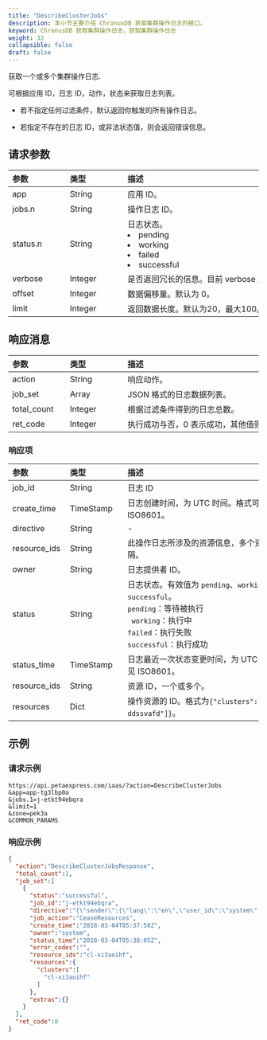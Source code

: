 ```yaml
---
title: "DescribeClusterJobs"
description: 本小节主要介绍 ChronusDB 获取集群操作日志的接口。 
keyword: ChronusDB 获取集群操作日志，获取集群操作日志
weight: 32
collapsible: false
draft: false
---
```




获取一个或多个集群操作日志.

可根据应用 ID，日志 ID，动作，状态来获取日志列表。

- 若不指定任何过滤条件，默认返回你触发的所有操作日志。

- 若指定不存在的日志 ID，或非法状态值，则会返回错误信息。

## 请求参数

|<span style="display:inline-block;width:100px">参数</span> |<span style="display:inline-block;width:100px">类型</span>|<span style="display:inline-block;width:380px">描述</span>|<span style="display:inline-block;width:100px">是否必选</span>|
| :--- | :--- | :--- | :--- |
| app | String | 应用 ID。 | Yes |
| jobs.n | String | 操作日志 ID。| No |
| status.n | String | 日志状态。<li>pending<li> working<li>failed<li>successful | No |
|verbose | Integer | 是否返回冗长的信息。目前 verbose 只支持为 0。 | No
|offset | Integer | 数据偏移量。默认为 0。 | No
|limit | Integer | 返回数据长度。默认为20，最大100。 | No　|

## 响应消息

|<span style="display:inline-block;width:100px">参数</span> |<span style="display:inline-block;width:100px">类型</span>|<span style="display:inline-block;width:380px">描述</span>|
| :--- | :--- | :--- | 
| action | String | 响应动作。 |
| job_set | Array | JSON 格式的日志数据列表。|
| total_count | Integer | 根据过滤条件得到的日志总数。|
| ret_code | Integer | 执行成功与否，0 表示成功，其他值则为错误代码。|

### 响应项

|<span style="display:inline-block;width:100px">参数</span> |<span style="display:inline-block;width:100px">类型</span>|<span style="display:inline-block;width:380px">描述</span>|
| :--- | :--- | :--- | 
| job_id | String | 日志 ID |
| create_time | TimeStamp | 日志创建时间，为 UTC 时间。格式可参见 ISO8601。 |
| directive | String | -
| resource_ids | String | 此操作日志所涉及的资源信息，多个资源以空格分隔。 |
| owner | String | 日志提供者 ID。 |
| status | String | 日志状态。有效值为 `pending`、`working`、`failed`、`successful`。<br>`pending`：等待被执行<br>` working`：执行中<br> `failed`：执行失败<br> `successful`：执行成功 |
| status_time | TimeStamp | 日志最近一次状态变更时间，为 UTC 时间，格式可参见 ISO8601。|
| resource_ids | String | 资源 ID，一个或多个。 |
| resources | Dict | 操作资源的 ID。格式为`{"clusters":["cl-ddssvafd"]}`。 |

## 示例 

### 请求示例

```url
https://api.petaexpress.com/iaas/?action=DescribeClusterJobs
&app=app-tg3lbp0a
&jobs.1=j-etkt94ebqra
&limit=1
&zone=pek3a
&COMMON_PARAMS
```

### 响应示例

```json
{
  "action":"DescribeClusterJobsResponse",
  "total_count":1,
  "job_set":[
    {
      "status":"successful",
      "job_id":"j-etkt94ebqra",
      "directive":"{\"sender\":{\"lang\":\"en\",\"user_id\":\"system\",\"console_id\":\"system\",\"root_user_id\":\"system\",\"role\":\"global_admin\",\"privilege\":10,\"channel\":\"internal\"},\"zone\":\"pek3a\",\"expires\":\"2018-03-04T05:38:58Z\",\"action\":\"CeaseResources\",\"clusters\":[\"cl-xi3aoihf\"],\"resource_ids\":[\"cl-xi3aoihf\"]}",
      "job_action":"CeaseResources",
      "create_time":"2018-03-04T05:37:58Z",
      "owner":"system",
      "status_time":"2018-03-04T05:38:05Z",
      "error_codes":"",
      "resource_ids":"cl-xi3aoihf",
      "resources":{
        "clusters":[
          "cl-xi3aoihf"
        ]
      },
      "extras":{}
    }
  ],
  "ret_code":0
}

```
